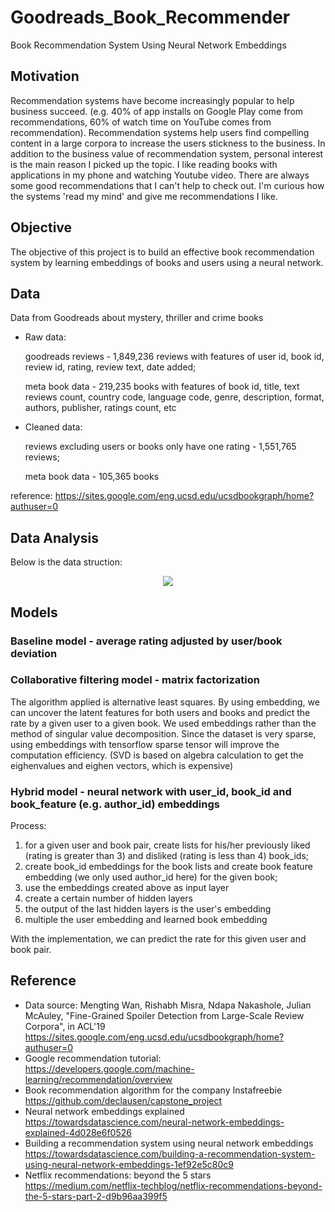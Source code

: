 # Goodreads_Book_Recommender
Book Recommendation System Using Neural Network Embeddings

## Motivation
Recommendation systems have become increasingly popular to help business succeed. (e.g. 40% of app installs on Google Play come from recommendations, 60% of watch time on YouTube comes from recommendation). Recommendation systems help users find compelling content in a large corpora to increase the users stickness to the business. In addition to the business value of recommendation system, personal interest is the main reason I picked up the topic. I like reading books with applications in my phone and watching Youtube video. There are always some good recommendations that I can't help to check out. I'm curious how the systems 'read my mind' and give me recommendations I like.

## Objective
The objective of this project is to build an effective book recommendation system by learning embeddings of books and users using a neural network. 

## Data
Data from Goodreads about mystery, thriller and crime books
* Raw data: 

    goodreads reviews - 1,849,236 reviews with features of user id, book id, review id, rating, review text, date added; 
    
    meta book data - 219,235 books with features of book id, title, text reviews count, country code, language code, genre, description, format, authors, publisher, ratings count, etc
* Cleaned data: 

    reviews excluding users or books only have one rating - 1,551,765 reviews;  
    
    meta book data - 105,365 books

reference: https://sites.google.com/eng.ucsd.edu/ucsdbookgraph/home?authuser=0


## Data Analysis


Below is the data struction:
<p align="center">
  <image src=Visualization/.png />
</p>

## Models
### Baseline model - average rating adjusted by user/book deviation
### Collaborative filtering model - matrix factorization

The algorithm applied is alternative least squares. By using embedding, we can uncover the latent features for both users and books and predict the rate by a given user to a given book. We used embeddings rather than the method of singular value decomposition. Since the dataset is very sparse, using embeddings with tensorflow sparse tensor will improve the computation efficiency. (SVD is based on algebra calculation to get the eighenvalues and eighen vectors, which is expensive)
### Hybrid model - neural network with user_id, book_id and book_feature (e.g. author_id) embeddings

Process: 
1. for a given user and book pair, create lists for his/her previously liked (rating is greater than 3) and disliked (rating is less than 4) book_ids;
2. create book_id embeddings for the book lists and create book feature embedding (we only used author_id here) for the given book;
3. use the embeddings created above as input layer
4. create a certain number of hidden layers
5. the output of the last hidden layers is the user's embedding
6. multiple the user embedding and learned book embedding

With the implementation, we can predict the rate for this given user and book pair. 




## Reference
* Data source: Mengting Wan, Rishabh Misra, Ndapa Nakashole, Julian McAuley, "Fine-Grained Spoiler Detection from Large-Scale Review Corpora", in ACL'19 https://sites.google.com/eng.ucsd.edu/ucsdbookgraph/home?authuser=0
* Google recommendation tutorial: https://developers.google.com/machine-learning/recommendation/overview
* Book recommendation algorithm for the company Instafreebie https://github.com/declausen/capstone_project
* Neural network embeddings explained https://towardsdatascience.com/neural-network-embeddings-explained-4d028e6f0526
* Building a recommendation system using neural network embeddings https://towardsdatascience.com/building-a-recommendation-system-using-neural-network-embeddings-1ef92e5c80c9
* Netflix recommendations: beyond the 5 stars https://medium.com/netflix-techblog/netflix-recommendations-beyond-the-5-stars-part-2-d9b96aa399f5



